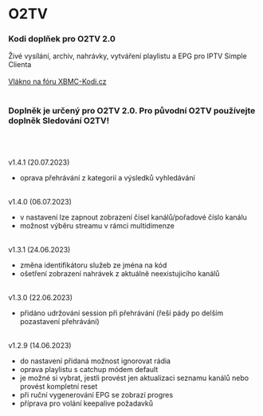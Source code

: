 <h1>O2TV</h1>
<p>
<h3>Kodi doplňek pro O2TV 2.0</h3>
<p>
Živé vysílání, archiv, nahrávky, vytváření playlistu a EPG pro IPTV Simple Clienta<br><br>
<a href="https://www.xbmc-kodi.cz/prispevek-o2tv">Vlákno na fóru XBMC-Kodi.cz</a><br><br>
<h3>Doplněk je určený pro O2TV 2.0. Pro původní O2TV používejte doplněk Sledování O2TV!</h3><br><br>

v1.4.1 (20.07.2023)<br>
- oprava přehrávání z kategorií a výsledků vyhledávání<br><br>

v1.4.0 (06.07.2023)<br>
- v nastavení lze zapnout zobrazení čísel kanálů/pořadové číslo kanálu<br>
- možnost výběru streamu v rámci multidimenze<br><br>

v1.3.1 (24.06.2023)<br>
- změna identifikátoru služeb ze jména na kód<br>
- ošetření zobrazení nahrávek z aktuálně neexistujicího kanálů<br><br>

v1.3.0 (22.06.2023)<br>
- přidáno udržování session při přehrávání (řeší pády po delším pozastavení přehrávání)<br><br>

v1.2.9 (14.06.2023)<br>
- do nastavení přidaná možnost ignorovat rádia<br>
- oprava playlistu s catchup módem default<br>
- je možné si vybrat, jestli provést jen aktualizaci seznamu kanálů nebo provést kompletní reset<br>
- při ruční vygenerování EPG se zobrazí progres<br>
- příprava pro volání keepalive požadavků<br><br>
</p>

